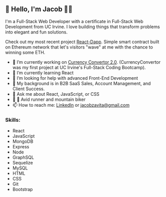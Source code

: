 <link rel="stylesheet" href="https://cdn.jsdelivr.net/gh/devicons/devicon@v2.12.0/devicon.min.css">

## 👋 Hello, I'm Jacob  🧑‍💻

I'm a Full-Stack Web Developer with a certificate in Full-Stack Web Development from UC Irvine. I love building things that transform problems into elegant and fun solutions.

Check out my most recent project [React-Dapp](https://github.com/JacobZavita/react-dapp). Simple smart contract built on Ethereum network that let's visitors "wave" at me with the chance to winning some ETH.

- 🔭 I’m currently working on [Currency Convertor 2.0](https://github.com/JacobZavita/CurrencyConverter). (CurrencyConvertor was my first project at UC Irvine's Full-Stack Coding Bootcamp).
- 🌱 I’m currently learning React
- 🤔 I’m looking for help with advanced Front-End Development
- 💪 My background is in B2B SaaS Sales, Account Management, and Client Success.
- 💬 Ask me about React, JavaScript, or CSS
- 🏃 🚵 Avid runner and mountain biker
- 📫 How to reach me: [LinkedIn](https://www.linkedin.com/in/jacob-zavita/) or [jacobzavita@gmail.com](mailto:jacobzavita@gmail.com?subject=Hello)

### Skills:
- React
- JavaScript
- MongoDB
- Express
- Node
- GraphSQL
- Sequelize
- MySQL
- HTML
- CSS
- Git
- Bootstrap
